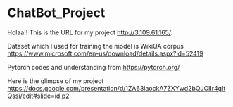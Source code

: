 # ChatBot_Project

Holaa!! This is the URL for my project http://3.109.61.165/.

Dataset which I used for training the model is WikiQA corpus https://www.microsoft.com/en-us/download/details.aspx?id=52419

Pytorch codes and understanding from https://pytorch.org/

Here is the glimpse of my project https://docs.google.com/presentation/d/1ZA63laockA7ZXYwd2bQJOlIr4gItQssi/edit#slide=id.p2
